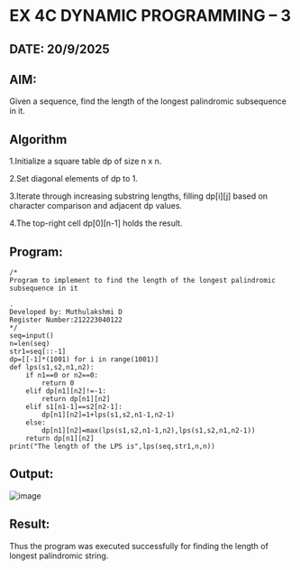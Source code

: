 # EX 4C DYNAMIC PROGRAMMING – 3
## DATE: 20/9/2025
## AIM:
Given a sequence, find the length of the longest palindromic subsequence in it.





## Algorithm
1.Initialize a square table dp of size n x n.

2.Set diagonal elements of dp to 1.

3.Iterate through increasing substring lengths, filling dp[i][j] based on character comparison and adjacent dp values.

4.The top-right cell dp[0][n-1] holds the result. 

## Program:
```
/*
Program to implement to find the length of the longest palindromic subsequence in it

.
Developed by: Muthulakshmi D
Register Number:212223040122
*/
seq=input()
n=len(seq)
str1=seq[::-1]
dp=[[-1]*(1001) for i in range(1001)]
def lps(s1,s2,n1,n2):
    if n1==0 or n2==0:
        return 0
    elif dp[n1][n2]!=-1:
        return dp[n1][n2]
    elif s1[n1-1]==s2[n2-1]:
        dp[n1][n2]=1+lps(s1,s2,n1-1,n2-1)
    else:
        dp[n1][n2]=max(lps(s1,s2,n1-1,n2),lps(s1,s2,n1,n2-1))
    return dp[n1][n2]
print("The length of the LPS is",lps(seq,str1,n,n))
```

## Output:
![image](https://github.com/user-attachments/assets/73cd3da7-aa14-4339-aa83-5a9bd56c2b65)



## Result:
Thus the program was executed successfully for finding the length of longest palindromic string.
